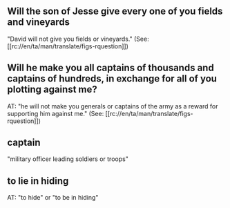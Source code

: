 ## Will the son of Jesse give every one of you fields and vineyards ##

"David will not give you fields or vineyards." (See: [[rc://en/ta/man/translate/figs-rquestion]])

## Will he make you all captains of thousands and captains of hundreds, in exchange for all of you plotting against me? ##

AT: "he will not make you generals or captains of the army as a reward for supporting him against me." (See: [[rc://en/ta/man/translate/figs-rquestion]])

## captain ##

"military officer leading soldiers or troops"

## to lie in hiding ##

AT: "to hide" or "to be in hiding"